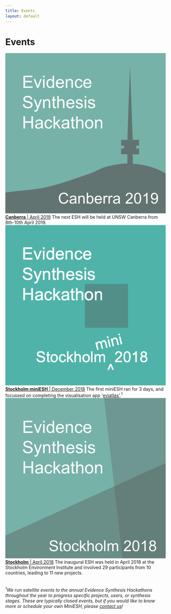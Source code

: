 ```yaml
---
title: Events
layout: default
---
```

# Events
<div class="clearfix">
  <a href="/events/2019-04-canberra.html">
    <img class="profiletext"
    src="/assets/images/logos/full/ESH_logo_canberra2019.png"
    alt="ESH Canberra 2019"/>
  </a>
  <a href="/events/2019-04-canberra.html"><b>Canberra</b> | April 2019</a>  
  The next ESH will be held at UNSW Canberra from 8th-10th April 2019.  
</div>

<div class="clearfix">
  <a href="/events/2018-12-stockholm-mini.html">
    <img class="profiletext"
    src="/assets/images/logos/full/ESH_logo_stockholm_mini2018.png"
    alt="ESH Stockholm mini 2018"/>
  </a><a href="/events/2018-12-stockholm-mini.html"><b>Stockholm miniESH</b> | December 2018</a>   
  The first miniESH ran for 3 days, and focussed on completing the visualisation app '<a href="https://github.com/ESHackathon/eviatlas">eviatlas'</a>.<sup>1</sup>  
</div>

<div class="clearfix">
  <a href="/events/2018-04-stockholm.html">
    <img class="profiletext"
    src="/assets/images/logos/full/ESH_logo_stockholm2018.png"
    alt="ESH Stockholm 2018"/>
  </a><a href="/events/2018-04-stockholm.html"><b>Stockholm</b> | April 2018</a>  
  The inaugural ESH was held in April 2018 at the Stockholm Environment Institute and involved 29 participants from 10 countries, leading to 11 new projects.  
</div>

<br>
<br>
<sup>1</sup><em>We run satellite events to the annual Evidence Synthesis Hackathons throughout the year to progress specific projects, users, or synthesis stages. These are typically closed events, but if you would like to know more or schedule your own MiniESH, please <a href="mailto:eshackathon@gmail.com">contact us</a>!</em>
